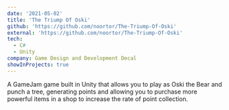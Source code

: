 ```yaml
---
date: '2021-05-02'
title: 'The Triump Of Oski'
github: 'https://github.com/noortor/The-Triump-Of-Oski'
external: 'https://github.com/noortor/The-Triump-Of-Oski'
tech:
  - C#
  - Unity
company: Game Design and Development Decal
showInProjects: true
---
```


A GameJam game built in Unity that allows you to play as Oski the Bear and punch a tree, generating points and allowing you to purchase more powerful items in a shop to increase the rate of point collection.
